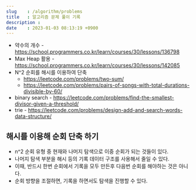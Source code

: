```yaml
---
slug    : /algorithm/problems
title   : 알고리즘 문제 풀이 기록
description : 
date    : 2023-01-03 08:13:19 +0900
---
```


- 약수의 개수 - https://school.programmers.co.kr/learn/courses/30/lessons/136798
- Max Heap 활용 - https://school.programmers.co.kr/learn/courses/30/lessons/142085
- N^2 순회를 해시를 이용하여 단축 
  - https://leetcode.com/problems/two-sum/ 
  - https://leetcode.com/problems/pairs-of-songs-with-total-durations-divisible-by-60/
- binary search - https://leetcode.com/problems/find-the-smallest-divisor-given-a-threshold/
- trie - https://leetcode.com/problems/design-add-and-search-words-data-structure/


## 해시를 이용해 순회 단축 하기
- n^2 순회 유형 중 현재와 나머지 탐색으로 이중 순회가 되는 것들이 있다.
- 나머지 탐색 부분을 해시 등의 기록 데이터 구조를 사용해서 줄일 수 있다. 
- 이때, 반드시 한번 순회에서 기록을 모두 만든후 다음번 순회를 해야하는 것은 아니다.
- 순회 방향을 조절하면, 기록을 하면서도 탐색을 진행할 수 있다. 

